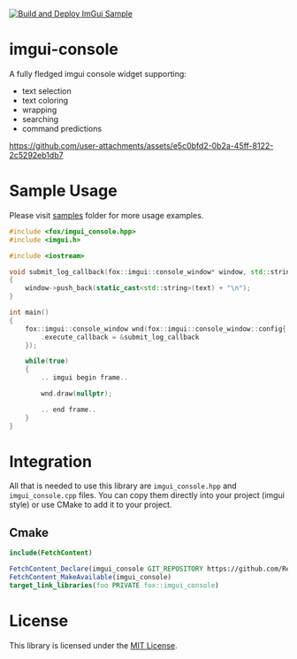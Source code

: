 [![Build and Deploy ImGui Sample](https://github.com/RedSkittleFox/imgui-console/actions/workflows/deploy.yml/badge.svg)](https://github.com/RedSkittleFox/imgui-console/actions/workflows/deploy.yml)

# imgui-console
A fully fledged imgui console widget supporting:

- text selection
- text coloring
- wrapping
- searching
- command predictions

https://github.com/user-attachments/assets/e5c0bfd2-0b2a-45ff-8122-2c5292eb1db7

# Sample Usage

Please visit [samples](/sample) folder for more usage examples.

```cpp
#include <fox/imgui_console.hpp>
#include <imgui.h>

#include <iostream>

void submit_log_callback(fox::imgui::console_window* window, std::string_view text)
{
	window->push_back(static_cast<std::string>(text) + "\n");
}

int main()
{
	fox::imgui::console_window wnd(fox::imgui::console_window::config{ 
		.execute_callback = &submit_log_callback
	});

	while(true)
	{
		.. imgui begin frame..

		wnd.draw(nullptr);

		.. end frame..
	}
}

```

# Integration

All that is needed to use this library are `imgui_console.hpp` and `imgui_console.cpp` files. You can copy them directly into your project (imgui style) or use CMake to add it to your project.

## Cmake
```cmake
include(FetchContent)

FetchContent_Declare(imgui_console GIT_REPOSITORY https://github.com/RedSkittleFox/imgui-console.git)
FetchContent_MakeAvailable(imgui_console)
target_link_libraries(foo PRIVATE fox::imgui_console)
```

# License
This library is licensed under the [MIT License](LICENSE).
